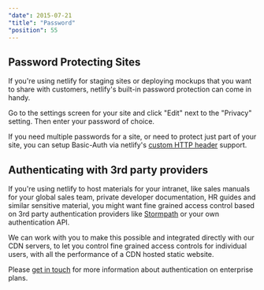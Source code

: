 ```yaml
---
"date": 2015-07-21
"title": "Password"
"position": 55
---
```


## Password Protecting Sites

If you're using netlify for staging sites or deploying mockups that you want to share with customers, netlify's built-in password protection can come in handy.

Go to the settings screen for your site and click "Edit" next to the "Privacy" setting. Then enter your password of choice.

If you need multiple passwords for a site, or need to protect just part of your site, you can setup Basic-Auth via netlify's [custom HTTP header](/docs/headers_and_basic_auth) support.

## Authenticating with 3rd party providers

If you're using netlify to host materials for your intranet, like sales manuals for your global sales team, private developer documentation, HR guides and similar sensitive material, you might want fine grained access control based on 3rd party authentication providers like [Stormpath](https://stormpath.com) or your own authentication API.

We can work with you to make this possible and integrated directly with our CDN servers, to let you control fine grained access controls for individual users, with all the performance of a CDN hosted static website.

Please [get in touch](/contact) for more information about authentication on enterprise plans.
